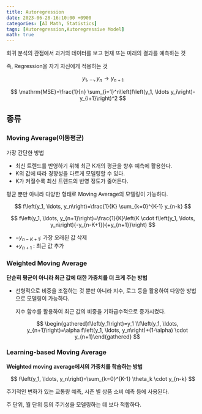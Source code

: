 ```yaml
---
title: Autoregression
date: 2023-06-28-16:10:00 +0900
categories: [AI Math, Statistics]
tags: [Autoregression,Autoregressive Model]
math: true
---
```

회귀 분석의 관점에서 과거의 데이터를 보고 현재 또는 미래의 결과를 예측하는 것

즉, Regression을 자기 자신에게 적용하는 것

$$
y_1, \ldots, y_n \rightarrow y_{n+1}
$$

$$
\mathrm{MSE}=\frac{1}{n} \sum_{i=1}^n\left(f\left(y_1, \ldots y_i\right)-y_{i+1}\right)^2
$$

## 종류

### Moving Average(이동평균)

가장 간단한 방법

- 최신 트렌드를 반영하기 위해 최근 K개의 평균을 향후 예측에 활용한다.
- K의 값에 따라 경향성을 다르게 모델링할 수 있다.
- K가 커질수록 최신 트렌드의 반영 정도가 줄어든다.

평균 뿐만 아니라 다양한 형태로 Moving Average의 모델링이 가능하다.

$$
f\left(y_1, \ldots, y_n\right)=\frac{1}{K} \sum_{k=0}^{K-1} y_{n-k}
$$

$$
f\left(y_1, \ldots, y_{n+1}\right)=\frac{1}{K}\left(K \cdot f\left(y_1, \ldots, y_n\right){-y_{n-K+1}}{+y_{n+1}}\right)
$$

- ${-y_{n-K+1}}$: 가장 오래된 값 삭제
- ${+y_{n+1}}$ : 최근 값 추가

### Weighted Moving Average

**단순히 평균이 아니라 최근 값에 대한 가중치를 더 크게 주는 방법**

- 선형적으로 비중을 조절하는 것 뿐만 아니라 지수, 로그 등을 활용하여 다양한 방법으로 모델링이 가능하다.
    
    지수 함수를 활용하여 최근 값의 비중을 기하급수적으로 증가시켰다.
    
    $$
    \begin{gathered}f\left(y_1\right)=y_1 \\f\left(y_1, \ldots, y_{n+1}\right)=\alpha f\left(y_1, \ldots, y_n\right)+(1-\alpha) \cdot y_{n+1}\end{gathered}
    $$
    

### Learning-based Moving Average

**Weighted moving average에서의 가중치를 학습하는 방법**

$$
f\left(y_1, \ldots, y_n\right)=\sum_{k=0}^{K-1} \theta_k \cdot y_{n-k}
$$

주기적인 변화가 있는 교통량 예측, 시즌 별 상품 소비 예측 등에 사용된다.

주 단위, 월 단위 등의 주기성을 모델링하는 데 보다 적합하다.